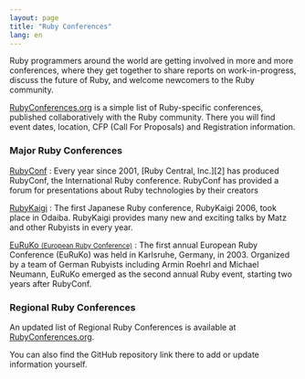```yaml
---
layout: page
title: "Ruby Conferences"
lang: en
---
```


Ruby programmers around the world are getting involved in more and more
conferences, where they get together to share reports on
work-in-progress, discuss the future of Ruby, and welcome newcomers to
the Ruby community.

[RubyConferences.org][rc] is a simple list of Ruby-specific conferences,
published collaboratively with the Ruby community. There you will find
event dates, location, CFP (Call For Proposals) and Registration information.


### Major Ruby Conferences

[RubyConf][1]
: Every year since 2001, [Ruby Central, Inc.][2] has produced RubyConf,
  the International Ruby conference. RubyConf has provided a forum for presentations
  about Ruby technologies by their creators

[RubyKaigi][3]
: The first Japanese Ruby conference, RubyKaigi 2006, took place in
  Odaiba. RubyKaigi provides many new and exciting talks by Matz and
  other Rubyists in every year.

[EuRuKo <small>(European Ruby Conference)</small>][4]
: The first annual European Ruby Conference (EuRuKo) was held in
  Karlsruhe, Germany, in 2003. Organized by a team of German Rubyists
  including Armin Roehrl and Michael Neumann, EuRuKo emerged as the
  second annual Ruby event, starting two years after RubyConf.

### Regional Ruby Conferences

An updated list of Regional Ruby Conferences is available at [RubyConferences.org][rc].

You can also find the GitHub repository link there to add or update information yourself. 

[rc]: http://rubyconferences.org/
[1]: http://rubyconf.org/
[3]: http://rubykaigi.org/
[4]: http://euruko.org
